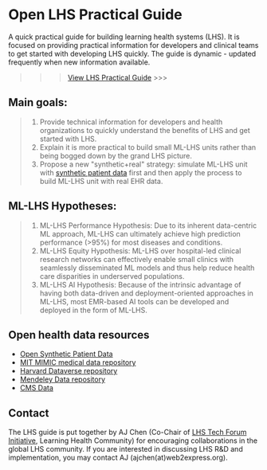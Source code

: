 # Open LHS Practical Guide
A quick practical guide for building learning health systems (LHS). It is focused on providing practical information for developers and clinical teams to get started with developing LHS quickly. The guide is dynamic - updated frequently when new information available. 

>>> [View LHS Practical Guide](https://lhs-open.github.io/lhs-guide/) >>>

## Main goals:

>1.	Provide technical information for developers and health organizations to quickly understand the benefits of LHS and get started with LHS.
>2. Explain it is more practical to build small ML-LHS units rather than being bogged down by the grand LHS picture.
>3. Propose a new "synthetic+real" strategy: simulate ML-LHS unit with [synthetic patient data](https://github.com/lhs-open/synthetic-data) first and then apply the process to build ML-LHS unit with real EHR data.

## ML-LHS Hypotheses:

>1. ML-LHS Performance Hypothesis: Due to its inherent data-centric ML approach, ML-LHS can ultimately achieve high prediction performance (>95%) for most diseases and conditions. 
>2. ML-LHS Equity Hypothesis: ML-LHS over hospital-led clinical research networks can effectively enable small clinics with seamlessly disseminated ML models and thus help reduce health care disparities in underserved populations.
>3. ML-LHS AI Hypothesis: Because of the intrinsic advantage of having both data-driven and deployment-oriented approaches in ML-LHS, most EMR-based AI tools can be developed and deployed in the form of ML-LHS. 

## Open health data resources

- [Open Synthetic Patient Data](https://github.com/lhs-open/synthetic-data)
- [MIT MIMIC medical data repository](https://mimic.mit.edu/)
- [Harvard Dataverse repository](https://dataverse.harvard.edu/)
- [Mendeley Data repository](https://data.mendeley.com/)
- [CMS Data](https://data.cms.gov/)

## Contact

The LHS guide is put together by AJ Chen (Co-Chair of [LHS Tech Forum Initiative](https://www.learninghealth.org/2020-lhs-technology-forum), Learning Health Community) for encouraging collaborations in the global LHS community. 
If you are interested in discussing LHS R&D and implementation, you may contact AJ (ajchen(at)web2express.org).  
